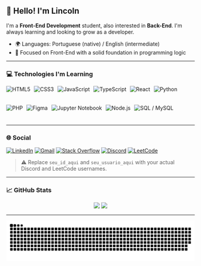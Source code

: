 ## 👋 Hello! I'm Lincoln

I'm a **Front-End Development** student, also interested in **Back-End**. I'm always learning and looking to grow as a developer.

* 🌍 Languages: Portuguese (native) / English (intermediate)
* 🚀 Focused on Front-End with a solid foundation in programming logic

---

### 💻 Technologies I'm Learning

<div style="display: flex; gap: 10px; flex-wrap: wrap;">
  <img src="https://cdn.jsdelivr.net/gh/devicons/devicon/icons/html5/html5-original.svg" height="40" alt="HTML5" />
  <img src="https://cdn.jsdelivr.net/gh/devicons/devicon/icons/css3/css3-original.svg" height="40" alt="CSS3" />
  <img src="https://cdn.jsdelivr.net/gh/devicons/devicon/icons/javascript/javascript-original.svg" height="40" alt="JavaScript" />
  <img src="https://cdn.jsdelivr.net/gh/devicons/devicon/icons/typescript/typescript-original.svg" height="40" alt="TypeScript" />
  <img src="https://cdn.jsdelivr.net/gh/devicons/devicon/icons/react/react-original.svg" height="40" alt="React" />
  <img src="https://cdn.jsdelivr.net/gh/devicons/devicon/icons/python/python-original.svg" height="40" alt="Python" />
  <img src="https://cdn.jsdelivr.net/gh/devicons/devicon/icons/php/php-original.svg" height="40" alt="PHP" />
  <img src="https://cdn.jsdelivr.net/gh/devicons/devicon/icons/figma/figma-original.svg" height="40" alt="Figma" />
  <img src="https://cdn.jsdelivr.net/gh/devicons/devicon/icons/jupyter/jupyter-original.svg" height="40" alt="Jupyter Notebook" />
  <img src="https://cdn.jsdelivr.net/gh/devicons/devicon/icons/nodejs/nodejs-original.svg" height="40" alt="Node.js" />
  <img src="https://cdn.jsdelivr.net/gh/devicons/devicon/icons/mysql/mysql-original.svg" height="40" alt="SQL / MySQL" />
</div>

---

### 🌐 Social

[![LinkedIn](https://img.shields.io/badge/-LinkedIn-0A66C2?style=for-the-badge\&logo=linkedin\&logoColor=white)](https://www.linkedin.com/in/lincoln-sadler-499151213/)
[![Gmail](https://img.shields.io/badge/-Gmail-EA4335?style=for-the-badge\&logo=gmail\&logoColor=white)](mailto:lincolnjcsadler@gmail.com)
[![Stack Overflow](https://img.shields.io/badge/-Stack%20Overflow-F48024?style=for-the-badge\&logo=stackoverflow\&logoColor=white)](https://stackoverflow.com/users/30866737)
[![Discord](https://img.shields.io/badge/-Discord-5865F2?style=for-the-badge\&logo=discord\&logoColor=white)](https://discord.com/users/781502159686074379)
[![LeetCode](https://img.shields.io/badge/-LeetCode-FFA116?style=for-the-badge\&logo=leetcode\&logoColor=white)](https://leetcode.com/lincolnsadler/)

> ⚠️ Replace `seu_id_aqui` and `seu_usuario_aqui` with your actual Discord and LeetCode usernames.

---

### 📈 GitHub Stats

<div align="center">
  <img height="160em" src="https://github-readme-stats.vercel.app/api?username=lincolnsadler&show_icons=true&theme=radical&include_all_commits=true&count_private=true" />
  <img height="160em" src="https://github-readme-stats.vercel.app/api/top-langs/?username=lincolnsadler&layout=compact&langs_count=7&theme=radical" />
</div>

---

![snake gif](https://github.com/lincolnsadler/lincolnsadler/blob/output/github-snake-dark.svg)
